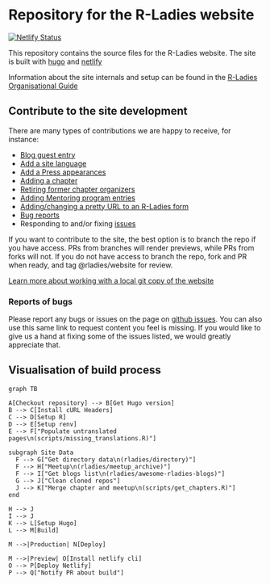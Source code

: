# Repository for the R-Ladies website

<!-- badges: start -->

[![Netlify Status](https://api.netlify.com/api/v1/badges/3bf48c17-2bd3-4452-83cb-0ac808ad745b/deploy-status)](https://app.netlify.com/sites/rladies-dev/deploys)

<!-- badges: end -->

This repository contains the source files for the R-Ladies website.
The site is built with [hugo](https://gohugo.io/) and [netlify](www.netlify.com)

Information about the site internals and setup can be found in the [R-Ladies Organisational Guide](https://guide.rladies.org/website/)

## Contribute to the site development

There are many types of contributions we are happy to receive, for instance:

- [Blog guest entry](https://guide.rladies.org/website/blog/)
- [Add a site language](https://guide.rladies.org/website/language-new/)
- [Add a Press appearances](https://guide.rladies.org/website/press/)
- [Adding a chapter](https://guide.rladies.org/website/chapter/)
- [Retiring former chapter organizers](https://guide.rladies.org/website/organizers/)
- [Adding Mentoring program entries](https://guide.rladies.org/website/mentoring/)
- [Adding/changing a pretty URL to an R-Ladies form](https://guide.rladies.org/website/redirects/)
- [Bug reports](https://github.com/rladies/rladies.github.io/issues/new)
- Responding to and/or fixing [issues](https://github.com/rladies/rladies.github.io/issues)

If you want to contribute to the site, the best option is to branch the repo if you have access.
PRs from branches will render previews, while PRs from forks will not.
If you do not have access to branch the repo, fork and PR when ready, and tag @rladies/website for review.

[Learn more about working with a local git copy of the website](https://guide.rladies.org/website/fork-clone-pr/)

### Reports of bugs

Please report any bugs or issues on the page on [github issues](https://github.com/rladies/rladies.github.io/issues).
You can also use this same link to request content you feel is missing.
If you would like to give us a hand at fixing some of the issues listed, we would greatly appreciate that.

## Visualisation of build process

```mermaid
graph TB

A[Checkout repository] --> B[Get Hugo version]
B --> C[Install cURL Headers]
C --> D[Setup R]
D --> E[Setup renv]
E --> F["Populate untranslated pages\n(scripts/missing_translations.R)"]

subgraph Site Data
  F --> G["Get directory data\n(rladies/directory)"]
  F --> H["Meetup\n(rladies/meetup_archive)"]
  F --> I["Get blogs list\n(rladies/awesome-rladies-blogs)"]
  G --> J["Clean cloned repos"]
  J --> K["Merge chapter and meetup\n(scripts/get_chapters.R)"]
end

H --> J
I --> J
K --> L[Setup Hugo]
L --> M[Build]

M -->|Production| N[Deploy]

M -->|Preview| O[Install netlify cli]
O --> P[Deploy Netlify]
P --> Q["Notify PR about build"]

```
